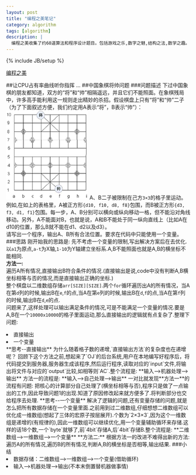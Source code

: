 ```yaml
---
layout: post
title: "编程之美笔记"
category: algorithm 
tags: [algorithm]
description: |
  编程之美收集了约60道算法和程序设计题目。包括游戏之乐,数字之魅,结构之法,数学之趣。
---
```

{% include JB/setup %}

[编程之美](http://book.douban.com/subject/3004255/)

##让CPU占有率曲线听你指挥
...
##中国象棋将帅问题
###问题描述
下过中国象棋的朋友都知道，双方的“将”和“帅”相隔遥远，并且它们不能照面。在象棋残局中，许多高手能利用这一规则走出精妙的杀招。假设棋盘上只有“将”和“帅”二子（为了下面叙述方便，我们约定用A表示“将”，B表示“帅”）： 
![中国象棋将帅问题](/res/images/algorithm/beauty-of-programming-1.png "中国象棋将帅问题")
A、B二子被限制在己方`3×3`的格子里运动。例如,在如上的表格里，A被正方形`{d10, f10, d8, f8}`包围，而B被正方形`{d3, f3, d1, f1}`包围。每一步，A、B分别可以横向或纵向移动一格，但不能沿对角线移动。另外，A不能面对B，也就是说，A和B不能处于同一纵向直线上（比如A在d10的位置，那么B就不能在d1、d2以及d3）。  
请写出一个程序，输出A、B所有合法位置。要求在代码中只能使用一个变量。  
###思路
刚开始我的思路是: 先不考虑一个变量的限制,写出解决方案后在去优化.以`a1`为原点,`a-t`为X轴,`1-10`为Y轴建立坐标系.A,B不能照面也就是A,B的横坐标不能相同.  
**方法一:**  
遍历A所有情况,直接输出B符合条件的情况.(直接输出是说,code中没有判断A,B横坐标相等与否的情况,而是直接输出正确的坐标.)  
整个棋盘以二维数组存储`arr[SIZE][SIZE]`.两个`for`循环遍历出A的所有情况，当A在第`d`列的时候,输出B在`e`,`f`的点,当A在第`e`列的时候,输出B在`d`,`f`的点,当A在第`f`列的时候,输出B在`d`,`e`的点.  
问题来了,这样处理可以输出满足条件的情况,可是不能满足一个变量的情况.要是A,B在一个`10000x10000`的格子里面运动,那么直接输出的逻辑就有点复杂了.整理下问题:  
<li>直接输出</li>
<li>一个变量</li>
**思考--直接输出**  
为什么随着格子数的递增,`直接输出方法`的复杂度也在递增呢？  
回顾下这个方法之前,想起来了`OJ`的后台系统,用户在本地编写好程序后，将代码提交到服务器,服务器生成该程序,然后运行程序,读取对应的`input`文件,将输出将文件与对应的`output`比较,如相等则`AC`.整个流程是:  
    **输入-->机器处理-->输出**  
方法一的流程是:  
    **输入-->自己处理-->输出**  
一对比就发现**方法一**的流程有问题: 把核心的计算部分自己处理了(横坐标相等与否),程序只是做了一点输出的工作,因此导致问题1的出现.知道了原因修改起来就方便多了.将判断部分也交给程序去处理.  
**思考--一个变量**  
解决了逻辑的问题,还有变量存储的问题,就是怎么把所有数据存储在一个变量里面.之前用到过二维数组,仔细想想二维数组可以优化成一维数组(想起了三体的宏原子按层展开).个数为`2×3×3`,因为这个一维数组是递增的(有规律的),因此一维数组可以继续优化,用一个变量辅助循环来存储.这样的话18个数,一个`byte`就够了,前`4bit`存储A,后`4bit`存储B.整个流程是:  
    **二维数组-->一维数组-->一个变量**  
**方法二:**  
根据方法一的改进不难得出新的方法:遍历A的所有情况,遍历B的所有情况,判断A,B的横坐标是否相等,输出结果.  
###小结
<li>数据存储：二维数组-->一维数组-->一个变量(借助循环)</li>
<li>输入-->机器处理-->输出(不本末倒置替机器做事情)</li>

